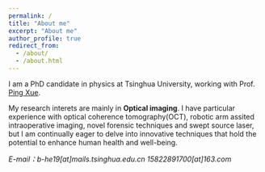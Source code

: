 ```yaml
---
permalink: /
title: "About me"
excerpt: "About me"
author_profile: true
redirect_from: 
  - /about/
  - /about.html
---
```


I am a PhD candidate in physics at Tsinghua University, working with Prof. [Ping Xue](https://scholar.google.com/citations?user=RX_YGBEAAAAJ&hl=zh-CN&oi=ao).

My research interets are mainly in **Optical imaging**. I have particular experience with optical coherence tomography(OCT), robotic arm assited intraoperative imaging, novel forensic techniques and swept source laser, but I am continually eager to delve into innovative techniques that hold the potential to enhance human health and well-being.


*E-mail：b-he19[at]mails.tsinghua.edu.cn 15822891700[at]163.com*

 
 

 
